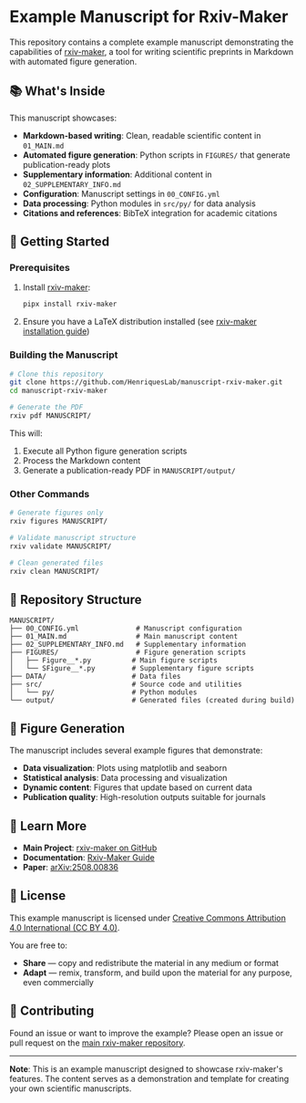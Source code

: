 # Example Manuscript for Rxiv-Maker

This repository contains a complete example manuscript demonstrating the capabilities of [rxiv-maker](https://github.com/HenriquesLab/rxiv-maker), a tool for writing scientific preprints in Markdown with automated figure generation.

## 📚 What's Inside

This manuscript showcases:

- **Markdown-based writing**: Clean, readable scientific content in `01_MAIN.md`
- **Automated figure generation**: Python scripts in `FIGURES/` that generate publication-ready plots
- **Supplementary information**: Additional content in `02_SUPPLEMENTARY_INFO.md`
- **Configuration**: Manuscript settings in `00_CONFIG.yml`
- **Data processing**: Python modules in `src/py/` for data analysis
- **Citations and references**: BibTeX integration for academic citations

## 🚀 Getting Started

### Prerequisites

1. Install [rxiv-maker](https://github.com/HenriquesLab/rxiv-maker):
   ```bash
   pipx install rxiv-maker
   ```

2. Ensure you have a LaTeX distribution installed (see [rxiv-maker installation guide](https://github.com/HenriquesLab/rxiv-maker#installation))

### Building the Manuscript

```bash
# Clone this repository
git clone https://github.com/HenriquesLab/manuscript-rxiv-maker.git
cd manuscript-rxiv-maker

# Generate the PDF
rxiv pdf MANUSCRIPT/
```

This will:
1. Execute all Python figure generation scripts
2. Process the Markdown content
3. Generate a publication-ready PDF in `MANUSCRIPT/output/`

### Other Commands

```bash
# Generate figures only
rxiv figures MANUSCRIPT/

# Validate manuscript structure
rxiv validate MANUSCRIPT/

# Clean generated files
rxiv clean MANUSCRIPT/
```

## 📁 Repository Structure

```
MANUSCRIPT/
├── 00_CONFIG.yml              # Manuscript configuration
├── 01_MAIN.md                 # Main manuscript content
├── 02_SUPPLEMENTARY_INFO.md   # Supplementary information
├── FIGURES/                   # Figure generation scripts
│   ├── Figure__*.py          # Main figure scripts
│   └── SFigure__*.py         # Supplementary figure scripts
├── DATA/                     # Data files
├── src/                      # Source code and utilities
│   └── py/                   # Python modules
└── output/                   # Generated files (created during build)
```

## 🎨 Figure Generation

The manuscript includes several example figures that demonstrate:

- **Data visualization**: Plots using matplotlib and seaborn
- **Statistical analysis**: Data processing and visualization
- **Dynamic content**: Figures that update based on current data
- **Publication quality**: High-resolution outputs suitable for journals

## 🔗 Learn More

- **Main Project**: [rxiv-maker on GitHub](https://github.com/HenriquesLab/rxiv-maker)
- **Documentation**: [Rxiv-Maker Guide](https://github.com/HenriquesLab/rxiv-maker#documentation)
- **Paper**: [arXiv:2508.00836](https://arxiv.org/abs/2508.00836)

## 📄 License

This example manuscript is licensed under [Creative Commons Attribution 4.0 International (CC BY 4.0)](LICENSE).

You are free to:
- **Share** — copy and redistribute the material in any medium or format
- **Adapt** — remix, transform, and build upon the material for any purpose, even commercially

## 🤝 Contributing

Found an issue or want to improve the example? Please open an issue or pull request on the [main rxiv-maker repository](https://github.com/HenriquesLab/rxiv-maker/issues).

---

**Note**: This is an example manuscript designed to showcase rxiv-maker's features. The content serves as a demonstration and template for creating your own scientific manuscripts.